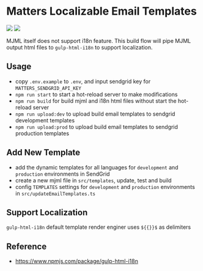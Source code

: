 # Matters Localizable Email Templates

![](https://github.com/thematters/matters-email/workflows/Deployment/badge.svg) ![](https://github.com/thematters/matters-email/workflows/Create%20Release/badge.svg)

MJML itself does not support i18n feature. This build flow will pipe MJML output html files to `gulp-html-i18n` to support localization.

## Usage

- copy `.env.example` to `.env`, and input sendgrid key for `MATTERS_SENDGRID_API_KEY`
- `npm run start` to start a hot-reload server to make modifications
- `npm run build` for build mjml and i18n html files without start the hot-reload server
- `npm run upload:dev` to upload build email templates to sendgrid development templates
- `npm run upload:prod` to upload build email templates to sendgrid production templates

## Add New Template

- add the dynamic templates for all languages for `development` and `production` environments in SendGrid
- create a new mjml file in `src/templates`, update, test and build
- config `TEMPLATES` settings for `development` and `production` environments in `src/updateEmailTemplates.ts`

## Support Localization

`gulp-html-i18n` default template render enginer uses `${{}}$` as delimiters

## Reference

- https://www.npmjs.com/package/gulp-html-i18n
